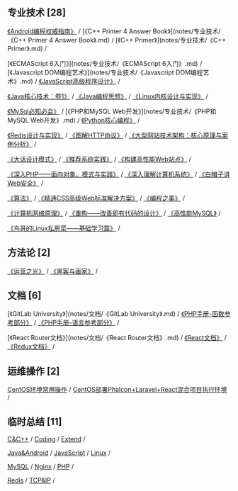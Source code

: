 ## [ ](#header-4)专业技术 [28] 
<span id="zhuanyejishu"></span>
[《Android编程权威指南》](notes/专业技术/《Android编程权威指南》.md) <span class="split"> / </span> [《C++ Primer 4 Answer Book》](notes/专业技术/《C++ Primer 4 Answer Book》.md) <span class="split"> / </span> [《C++ Primer》](notes/专业技术/《C++ Primer》.md) <span class="split"> / </span> 

[《ECMAScript 6入门》](notes/专业技术/《ECMAScript 6入门》.md) <span class="split"> / </span> [《Javascript DOM编程艺术》](notes/专业技术/《Javascript DOM编程艺术》.md) <span class="split"> / </span> [《JavaScript高级程序设计》](notes/专业技术/《JavaScript高级程序设计》.md) <span class="split"> / </span> 

[《Java核心技术：卷1》](notes/专业技术/《Java核心技术：卷1》.md) <span class="split"> / </span> [《Java编程思想》](notes/专业技术/《Java编程思想》.md) <span class="split"> / </span> [《Linux内核设计与实现》](notes/专业技术/《Linux内核设计与实现》.md) <span class="split"> / </span> 

[《MySql必知必会》](notes/专业技术/《MySql必知必会》.md) <span class="split"> / </span> [《PHP和MySQL Web开发》](notes/专业技术/《PHP和MySQL Web开发》.md) <span class="split"> / </span> [《Python核心编程》](notes/专业技术/《Python核心编程》.md) <span class="split"> / </span> 

[《Redis设计与实现》](notes/专业技术/《Redis设计与实现》.md) <span class="split"> / </span> [《图解HTTP协议》](notes/专业技术/《图解HTTP协议》.md) <span class="split"> / </span> [《大型网站技术架构：核心原理与案例分析》](notes/专业技术/《大型网站技术架构：核心原理与案例分析》.md) <span class="split"> / </span> 

[《大话设计模式》](notes/专业技术/《大话设计模式》.md) <span class="split"> / </span> [《推荐系统实践》](notes/专业技术/《推荐系统实践》.md) <span class="split"> / </span> [《构建高性能Web站点》](notes/专业技术/《构建高性能Web站点》.md) <span class="split"> / </span> 

[《深入PHP——面向对象、模式与实践》](notes/专业技术/《深入PHP——面向对象、模式与实践》.md) <span class="split"> / </span> [《深入理解计算机系统》](notes/专业技术/《深入理解计算机系统》.md) <span class="split"> / </span> [《白帽子讲Web安全》](notes/专业技术/《白帽子讲Web安全》.md) <span class="split"> / </span> 

[《算法》](notes/专业技术/《算法》.md) <span class="split"> / </span> [《精通CSS高级Web标准解决方案》](notes/专业技术/《精通CSS高级Web标准解决方案》.md) <span class="split"> / </span> [《编程之美》](notes/专业技术/《编程之美》.md) <span class="split"> / </span> 

[《计算机网络原理》](notes/专业技术/《计算机网络原理》.md) <span class="split"> / </span> [《重构——改善即有代码的设计》](notes/专业技术/《重构——改善即有代码的设计》.md) <span class="split"> / </span> [《高性能MySQL》](notes/专业技术/《高性能MySQL》.md) <span class="split"> / </span> 

[《鸟哥的Linux私房菜——基础学习篇》](notes/专业技术/《鸟哥的Linux私房菜——基础学习篇》.md) <span class="split"> / </span> 

## [ ](#header-4)方法论 [2] 
<span id="fangfalun"></span>
[《运营之光》](notes/方法论/《运营之光》.md) <span class="split"> / </span> [《黑客与画家》](notes/方法论/《黑客与画家》.md) <span class="split"> / </span> 

## [ ](#header-4)文档 [6] 
<span id="wendang"></span>
[《GitLab University》](notes/文档/《GitLab University》.md) <span class="split"> / </span> [《PHP手册-函数参考部分》](notes/文档/《PHP手册-函数参考部分》.md) <span class="split"> / </span> [《PHP手册-语言参考部分》](notes/文档/《PHP手册-语言参考部分》.md) <span class="split"> / </span> 

[《React Router文档》](notes/文档/《React Router文档》.md) <span class="split"> / </span> [《React文档》](notes/文档/《React文档》.md) <span class="split"> / </span> [《Redux文档》](notes/文档/《Redux文档》.md) <span class="split"> / </span> 



## [ ](#header-4)运维操作 [2] 
<span id="yunweicaozuo"></span>
[CentOS环境常用操作](notes/运维操作/CentOS环境常用操作.md) <span class="split"> / </span> [CentOS部署Phalcon+Laravel+React混合项目执行环境](notes/运维操作/CentOS部署Phalcon+Laravel+React混合项目执行环境.md) <span class="split"> / </span> 

## [ ](#header-4)临时总结 [11] 
<span id="linshizongjie"></span>
[C&C++](notes/临时总结/C&C++.md) <span class="split"> / </span> [Coding](notes/临时总结/Coding.md) <span class="split"> / </span> [Extend](notes/临时总结/Extend.md) <span class="split"> / </span> 

[Java&Android](notes/临时总结/Java&Android.md) <span class="split"> / </span> [JavaScript](notes/临时总结/JavaScript.md) <span class="split"> / </span> [Linux](notes/临时总结/Linux.md) <span class="split"> / </span> 

[MySQL](notes/临时总结/MySQL.md) <span class="split"> / </span> [Nginx](notes/临时总结/Nginx.md) <span class="split"> / </span> [PHP](notes/临时总结/PHP.md) <span class="split"> / </span> 

[Redis](notes/临时总结/Redis.md) <span class="split"> / </span> [TCP&IP](notes/临时总结/TCP&IP.md) <span class="split"> / </span> 

